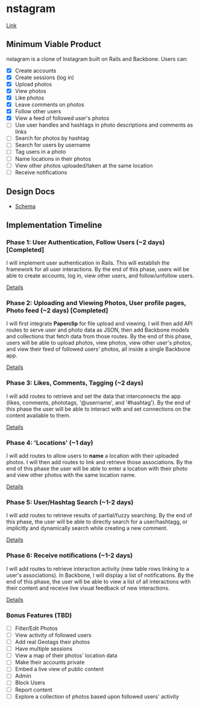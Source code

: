 # nstagram

[Link][live-link]

[live-link]: http://nsta.corydantehall.com

## Minimum Viable Product
nstagram is a clone of Instagram built on Rails and Backbone. Users can:


- [x] Create accounts
- [x] Create sessions (log in)
- [x] Upload photos
- [x] View photos
- [x] Like photos
- [x] Leave comments on photos
- [x] Follow other users
- [x] View a feed of followed user's photos
- [ ] Use user handles and hashtags in photo descriptions and comments as links
- [ ] Search for photos by hashtag
- [ ] Search for users by username
- [ ] Tag users in a photo
- [ ] Name locations in their photos
- [ ] View other photos uploaded/taken at the same location
- [ ] Receive notifications

## Design Docs
* [Schema][schema]

[schema]: ./docs/schema.md

## Implementation Timeline

### Phase 1: User Authentication, Follow Users (~2 days) [Completed]
I will implement user authentication in Rails. This will establish the framework for all user interactions. By the end of this phase, users will be able to create accounts, log in, view other users, and follow/unfollow users.

[Details][phase-one]

### Phase 2: Uploading and Viewing Photos, User profile pages, Photo feed (~2 days) [Completed]
I will first integrate **Paperclip** for file upload and viewing. I will then add API routes to serve user and photo data as JSON, then add Backbone models and collections that fetch data from those routes. By the end of this phase, users will be able to upload photos, view photos, view other user's photos, and view their feed of followed users' photos, all inside a single Backbone app.

[Details][phase-two]

### Phase 3: Likes, Comments, Tagging (~2 days)
I will add routes to retrieve and set the data that interconnects the app (likes, comments, phototags, '@username', and '#hashtag'). By the end of this phase the user will be able to interact with and set connections on the content available to them.

[Details][phase-three]

### Phase 4: 'Locations' (~1 day)
I will add routes to allow users to **name** a location with their uploaded photos. I will then add routes to link and retrieve those associations. By the end of this phase the user will be able to enter a location with their photo and view other photos with the same location name.

[Details][phase-four]

### Phase 5: User/Hashtag Search (~1-2 days)
I will add routes to retrieve results of partial/fuzzy searching. By the end of this phase, the user will be able to directly search for a user/hashtagg, or implicitly and dynamically search while creating a new comment.

[Details][phase-five]

### Phase 6: Receive notifications (~1-2 days)
I will add routes to retrieve interaction activity (new table rows linking to a user's associations). In Backbone, I will display a list of notifications. By the end of this phase, the user will be able to view a list of all interactions with their content and receive live visual feedback of new interactions.

[Details][phase-six]

### Bonus Features (TBD)
- [ ] Filter/Edit Photos
- [ ] View activity of followed users
- [ ] Add real Geotags their photos
- [ ] Have multiple sessions
- [ ] View a map of their photos' location data
- [ ] Make their accounts private
- [ ] Embed a live view of public content
- [ ] Admin
- [ ] Block Users
- [ ] Report content
- [ ] Explore a collection of photos based upon followed users' activity

[phase-one]: ./docs/phases/phase1.md
[phase-two]: ./docs/phases/phase2.md
[phase-three]: ./docs/phases/phase3.md
[phase-four]: ./docs/phases/phase4.md
[phase-five]: ./docs/phases/phase5.md
[phase-six]: ./docs/phases/phase6.md
